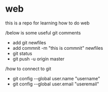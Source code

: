 # web
this is a repo for learning how to do web

/below is some useful git comments

- add git newfiles
- add commnit -m "this is commnit" newfiles
- git status
- git push -u origin master

/how to connect to git

- git config --global user.name "username"
- git config --global user.email "useremail"
